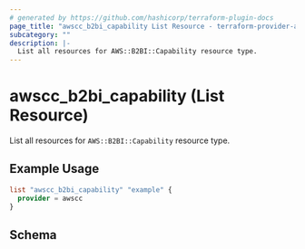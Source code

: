 ```yaml
---
# generated by https://github.com/hashicorp/terraform-plugin-docs
page_title: "awscc_b2bi_capability List Resource - terraform-provider-awscc"
subcategory: ""
description: |-
  List all resources for AWS::B2BI::Capability resource type.
---
```


# awscc_b2bi_capability (List Resource)

List all resources for `AWS::B2BI::Capability` resource type.

## Example Usage

```terraform
list "awscc_b2bi_capability" "example" {
  provider = awscc
}
```

<!-- schema generated by tfplugindocs -->
## Schema
